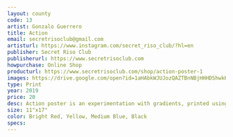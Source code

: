 ```yaml
---
layout: county 
code: 13
artist: Gonzalo Guerrero
title: Action
email: secretrisoclub@gmail.com
artisturl: https://www.instagram.com/secret_riso_club/?hl=en
publisher: Secret Riso Club
publisherurl: https://www.secretrisoclub.com
howpurchase: Online Shop
producturl: https://www.secretrisoclub.com/shop/action-poster-1
images: https://drive.google.com/open?id=1aHAbkWJUJozQAZTBnNBjHHHDShwkKm3s
type: Print
year: 2019
price: 20
desc: Action poster is an experimentation with gradients, printed using a CYMK simulation. The term action is referring to the movement of the shapes in the design.
size: 11"x17"
color: Bright Red, Yellow, Medium Blue, Black
specs: 
---
```

